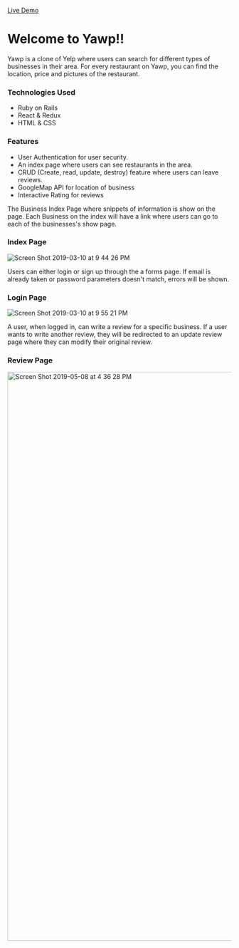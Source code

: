 [Live Demo](https://yawp-jp.herokuapp.com/?#/)

# Welcome to Yawp!!

Yawp is a clone of Yelp where users can search for different types of businesses in their area. For every restaurant on Yawp, you can find the location,
price and pictures of the restaurant. 

### Technologies Used
  * Ruby on Rails
  * React & Redux
  * HTML & CSS
  
 ### Features
  * User Authentication for user security.
  * An index page where users can see restaurants in the area.
  * CRUD (Create, read, update, destroy) feature where users can leave reviews.
  * GoogleMap API for location of business
  * Interactive Rating for reviews
  
  
The Business Index Page where snippets of information is show on the page. Each Business on the index will have a link where users can
go to each of the businesses's show page.
### Index Page
![Screen Shot 2019-03-10 at 9 44 26 PM](https://user-images.githubusercontent.com/42100510/54100927-47bcb300-437e-11e9-8f07-3334f9e1fe1a.png)


Users can either login or sign up through the a forms page. If email is already taken or password parameters doesn't match, errors
will be shown.
### Login Page
![Screen Shot 2019-03-10 at 9 55 21 PM](https://user-images.githubusercontent.com/42100510/54101144-3fb14300-437f-11e9-8690-0d98b9280529.png)


A user, when logged in, can write a review for a specific business. If a user wants to write another review, they will be redirected to an
update review page where they can modify their original review.
### Review Page
<img width="1278" alt="Screen Shot 2019-05-08 at 4 36 28 PM" src="https://user-images.githubusercontent.com/42100510/57415053-87055580-71af-11e9-9310-74fed2b7eaa6.png">





